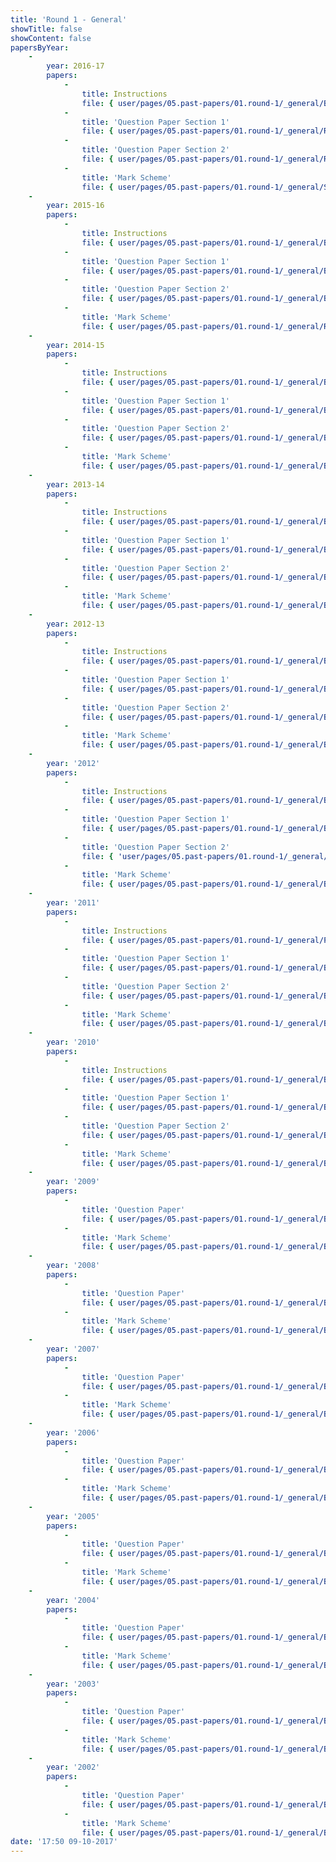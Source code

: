 ```yaml
---
title: 'Round 1 - General'
showTitle: false
showContent: false
papersByYear:
    -
        year: 2016-17
        papers:
            -
                title: Instructions
                file: { user/pages/05.past-papers/01.round-1/_general/BPhO_R1_Student_Letter_2016_final.pdf: { name: BPhO_R1_Student_Letter_2016_final.pdf, type: application/pdf, size: 94378, path: user/pages/05.past-papers/01.round-1/_general/BPhO_R1_Student_Letter_2016_final.pdf } }
            -
                title: 'Question Paper Section 1'
                file: { user/pages/05.past-papers/01.round-1/_general/Round_1_Section_1_Final.pdf: { name: Round_1_Section_1_Final.pdf, type: application/pdf, size: 1089469, path: user/pages/05.past-papers/01.round-1/_general/Round_1_Section_1_Final.pdf } }
            -
                title: 'Question Paper Section 2'
                file: { user/pages/05.past-papers/01.round-1/_general/Round_1_Section_2_Final.pdf: { name: Round_1_Section_2_Final.pdf, type: application/pdf, size: 2026579, path: user/pages/05.past-papers/01.round-1/_general/Round_1_Section_2_Final.pdf } }
            -
                title: 'Mark Scheme'
                file: { user/pages/05.past-papers/01.round-1/_general/Solutions_Rd_1_2016.pdf: { name: Solutions_Rd_1_2016.pdf, type: application/pdf, size: 1158126, path: user/pages/05.past-papers/01.round-1/_general/Solutions_Rd_1_2016.pdf } }
    -
        year: 2015-16
        papers:
            -
                title: Instructions
                file: { user/pages/05.past-papers/01.round-1/_general/BPhO_R1_Student_Letter_2015_2016_final.pdf: { name: BPhO_R1_Student_Letter_2015_2016_final.pdf, type: application/pdf, size: 94378, path: user/pages/05.past-papers/01.round-1/_general/BPhO_R1_Student_Letter_2015_2016_final.pdf } }
            -
                title: 'Question Paper Section 1'
                file: { user/pages/05.past-papers/01.round-1/_general/BPhO_Round_1_section_1_Nov_2015_2016_Final.pdf: { name: BPhO_Round_1_section_1_Nov_2015_2016_Final.pdf, type: application/pdf, size: 153983, path: user/pages/05.past-papers/01.round-1/_general/BPhO_Round_1_section_1_Nov_2015_2016_Final.pdf } }
            -
                title: 'Question Paper Section 2'
                file: { user/pages/05.past-papers/01.round-1/_general/BPhO_Round_1_section_2_Nov_2015_16_Final.pdf: { name: BPhO_Round_1_section_2_Nov_2015_16_Final.pdf, type: application/pdf, size: 370603, path: user/pages/05.past-papers/01.round-1/_general/BPhO_Round_1_section_2_Nov_2015_16_Final.pdf } }
            -
                title: 'Mark Scheme'
                file: { user/pages/05.past-papers/01.round-1/_general/Round_1-solns-Nov_2015-16.pdf: { name: Round_1-solns-Nov_2015-16.pdf, type: application/pdf, size: 709562, path: user/pages/05.past-papers/01.round-1/_general/Round_1-solns-Nov_2015-16.pdf } }
    -
        year: 2014-15
        papers:
            -
                title: Instructions
                file: { user/pages/05.past-papers/01.round-1/_general/BPhO_R1_Student_Letter.docx: { name: BPhO_R1_Student_Letter.docx, type: application/vnd.openxmlformats-officedocument.wordprocessingml.document, size: 58562, path: user/pages/05.past-papers/01.round-1/_general/BPhO_R1_Student_Letter.docx } }
            -
                title: 'Question Paper Section 1'
                file: { user/pages/05.past-papers/01.round-1/_general/BPhO_Round_1_prt_1_2014_15_Paper_final_.pdf: { name: BPhO_Round_1_prt_1_2014_15_Paper_final_.pdf, type: application/pdf, size: 467638, path: user/pages/05.past-papers/01.round-1/_general/BPhO_Round_1_prt_1_2014_15_Paper_final_.pdf } }
            -
                title: 'Question Paper Section 2'
                file: { user/pages/05.past-papers/01.round-1/_general/BPhO_Round_1_prt_2_2014_15_Paper_Final.pdf: { name: BPhO_Round_1_prt_2_2014_15_Paper_Final.pdf, type: application/pdf, size: 321450, path: user/pages/05.past-papers/01.round-1/_general/BPhO_Round_1_prt_2_2014_15_Paper_Final.pdf } }
            -
                title: 'Mark Scheme'
                file: { user/pages/05.past-papers/01.round-1/_general/BPhO_Round_1_solutions_2014_15.compressed.pdf: { name: BPhO_Round_1_solutions_2014_15.compressed.pdf, type: application/pdf, size: 3743269, path: user/pages/05.past-papers/01.round-1/_general/BPhO_Round_1_solutions_2014_15.compressed.pdf } }
    -
        year: 2013-14
        papers:
            -
                title: Instructions
                file: { user/pages/05.past-papers/01.round-1/_general/BPhO_R1_Student_Letter2013_14.pdf: { name: BPhO_R1_Student_Letter2013_14.pdf, type: application/pdf, size: 344631, path: user/pages/05.past-papers/01.round-1/_general/BPhO_R1_Student_Letter2013_14.pdf } }
            -
                title: 'Question Paper Section 1'
                file: { user/pages/05.past-papers/01.round-1/_general/BPhO_Round_1_prt_1_2014.pdf: { name: BPhO_Round_1_prt_1_2014.pdf, type: application/pdf, size: 600022, path: user/pages/05.past-papers/01.round-1/_general/BPhO_Round_1_prt_1_2014.pdf } }
            -
                title: 'Question Paper Section 2'
                file: { user/pages/05.past-papers/01.round-1/_general/BPhO_Round_1_prt_2_2014.pdf: { name: BPhO_Round_1_prt_2_2014.pdf, type: application/pdf, size: 606005, path: user/pages/05.past-papers/01.round-1/_general/BPhO_Round_1_prt_2_2014.pdf } }
            -
                title: 'Mark Scheme'
                file: { user/pages/05.past-papers/01.round-1/_general/BPhO_Round_1_2014_Solutions_.pdf: { name: BPhO_Round_1_2014_Solutions_.pdf, type: application/pdf, size: 1233819, path: user/pages/05.past-papers/01.round-1/_general/BPhO_Round_1_2014_Solutions_.pdf } }
    -
        year: 2012-13
        papers:
            -
                title: Instructions
                file: { user/pages/05.past-papers/01.round-1/_general/BPhO_Round_1_2013_Covering_Letter.pdf: { name: BPhO_Round_1_2013_Covering_Letter.pdf, type: application/pdf, size: 100883, path: user/pages/05.past-papers/01.round-1/_general/BPhO_Round_1_2013_Covering_Letter.pdf } }
            -
                title: 'Question Paper Section 1'
                file: { user/pages/05.past-papers/01.round-1/_general/BPhO_Round_1_2013_prt_1.pdf: { name: BPhO_Round_1_2013_prt_1.pdf, type: application/pdf, size: 439443, path: user/pages/05.past-papers/01.round-1/_general/BPhO_Round_1_2013_prt_1.pdf } }
            -
                title: 'Question Paper Section 2'
                file: { user/pages/05.past-papers/01.round-1/_general/BPhO_Round_1_2013_prt_2.pdf: { name: BPhO_Round_1_2013_prt_2.pdf, type: application/pdf, size: 517626, path: user/pages/05.past-papers/01.round-1/_general/BPhO_Round_1_2013_prt_2.pdf } }
            -
                title: 'Mark Scheme'
                file: { user/pages/05.past-papers/01.round-1/_general/BPhO_Round_1_2013_MS.pdf: { name: BPhO_Round_1_2013_MS.pdf, type: application/pdf, size: 2012617, path: user/pages/05.past-papers/01.round-1/_general/BPhO_Round_1_2013_MS.pdf } }
    -
        year: '2012'
        papers:
            -
                title: Instructions
                file: { user/pages/05.past-papers/01.round-1/_general/BBPhO_2012_Covering_Letter_with_signature.pdf: { name: BBPhO_2012_Covering_Letter_with_signature.pdf, type: application/pdf, size: 99891, path: user/pages/05.past-papers/01.round-1/_general/BBPhO_2012_Covering_Letter_with_signature.pdf } }
            -
                title: 'Question Paper Section 1'
                file: { user/pages/05.past-papers/01.round-1/_general/BBPhO_2012_Round_1_section1.pdf: { name: BBPhO_2012_Round_1_section1.pdf, type: application/pdf, size: 676816, path: user/pages/05.past-papers/01.round-1/_general/BBPhO_2012_Round_1_section1.pdf } }
            -
                title: 'Question Paper Section 2'
                file: { 'user/pages/05.past-papers/01.round-1/_general/BBPhO_2012_Round_1_section2_final.pdf': { name: 'BBPhO_2012_Round_1_section2_final.pdf', type: application/pdf, size: 750554, path: 'user/pages/05.past-papers/01.round-1/_general/BBPhO_2012_Round_1_section2_final.pdf' } }
            -
                title: 'Mark Scheme'
                file: { user/pages/05.past-papers/01.round-1/_general/BPhO_2012_Round_1_Solutions.pdf: { name: BPhO_2012_Round_1_Solutions.pdf, type: application/pdf, size: 1343538, path: user/pages/05.past-papers/01.round-1/_general/BPhO_2012_Round_1_Solutions.pdf } }
    -
        year: '2011'
        papers:
            -
                title: Instructions
                file: { user/pages/05.past-papers/01.round-1/_general/Paper2_Covering_Letter_with_signature.pdf: { name: Paper2_Covering_Letter_with_signature.pdf, type: application/pdf, size: 44895, path: user/pages/05.past-papers/01.round-1/_general/Paper2_Covering_Letter_with_signature.pdf } }
            -
                title: 'Question Paper Section 1'
                file: { user/pages/05.past-papers/01.round-1/_general/BBPhO_2011_Paper2_section1.pdf: { name: BBPhO_2011_Paper2_section1.pdf, type: application/pdf, size: 191025, path: user/pages/05.past-papers/01.round-1/_general/BBPhO_2011_Paper2_section1.pdf } }
            -
                title: 'Question Paper Section 2'
                file: { user/pages/05.past-papers/01.round-1/_general/BBPhO_2011_Paper2_section2.pdf: { name: BBPhO_2011_Paper2_section2.pdf, type: application/pdf, size: 332070, path: user/pages/05.past-papers/01.round-1/_general/BBPhO_2011_Paper2_section2.pdf } }
            -
                title: 'Mark Scheme'
                file: { user/pages/05.past-papers/01.round-1/_general/BPhO_Paper2_2011_MS.pdf: { name: BPhO_Paper2_2011_MS.pdf, type: application/pdf, size: 785908, path: user/pages/05.past-papers/01.round-1/_general/BPhO_Paper2_2011_MS.pdf } }
    -
        year: '2010'
        papers:
            -
                title: Instructions
                file: { user/pages/05.past-papers/01.round-1/_general/BPhO_Paper2_2010_IN.pdf: { name: BPhO_Paper2_2010_IN.pdf, type: application/pdf, size: 133450, path: user/pages/05.past-papers/01.round-1/_general/BPhO_Paper2_2010_IN.pdf } }
            -
                title: 'Question Paper Section 1'
                file: { user/pages/05.past-papers/01.round-1/_general/BPhO_Paper2_2010_S1.pdf: { name: BPhO_Paper2_2010_S1.pdf, type: application/pdf, size: 163217, path: user/pages/05.past-papers/01.round-1/_general/BPhO_Paper2_2010_S1.pdf } }
            -
                title: 'Question Paper Section 2'
                file: { user/pages/05.past-papers/01.round-1/_general/BPhO_Paper2_2010_S2.pdf: { name: BPhO_Paper2_2010_S2.pdf, type: application/pdf, size: 424799, path: user/pages/05.past-papers/01.round-1/_general/BPhO_Paper2_2010_S2.pdf } }
            -
                title: 'Mark Scheme'
                file: { user/pages/05.past-papers/01.round-1/_general/BPhO_Paper2_2010_MS.pdf: { name: BPhO_Paper2_2010_MS.pdf, type: application/pdf, size: 488909, path: user/pages/05.past-papers/01.round-1/_general/BPhO_Paper2_2010_MS.pdf } }
    -
        year: '2009'
        papers:
            -
                title: 'Question Paper'
                file: { user/pages/05.past-papers/01.round-1/_general/BPhO_Paper2_2009_QP.pdf: { name: BPhO_Paper2_2009_QP.pdf, type: application/pdf, size: 372179, path: user/pages/05.past-papers/01.round-1/_general/BPhO_Paper2_2009_QP.pdf } }
            -
                title: 'Mark Scheme'
                file: { user/pages/05.past-papers/01.round-1/_general/BPhO_Paper2_2009_MS.pdf: { name: BPhO_Paper2_2009_MS.pdf, type: application/pdf, size: 615457, path: user/pages/05.past-papers/01.round-1/_general/BPhO_Paper2_2009_MS.pdf } }
    -
        year: '2008'
        papers:
            -
                title: 'Question Paper'
                file: { user/pages/05.past-papers/01.round-1/_general/BPhO_Paper2_2008_QP.pdf: { name: BPhO_Paper2_2008_QP.pdf, type: application/pdf, size: 375431, path: user/pages/05.past-papers/01.round-1/_general/BPhO_Paper2_2008_QP.pdf } }
            -
                title: 'Mark Scheme'
                file: { user/pages/05.past-papers/01.round-1/_general/BPhO_Paper2_2008_MS.pdf: { name: BPhO_Paper2_2008_MS.pdf, type: application/pdf, size: 635584, path: user/pages/05.past-papers/01.round-1/_general/BPhO_Paper2_2008_MS.pdf } }
    -
        year: '2007'
        papers:
            -
                title: 'Question Paper'
                file: { user/pages/05.past-papers/01.round-1/_general/BPhO_Paper2_2007_QP.pdf: { name: BPhO_Paper2_2007_QP.pdf, type: application/pdf, size: 322463, path: user/pages/05.past-papers/01.round-1/_general/BPhO_Paper2_2007_QP.pdf } }
            -
                title: 'Mark Scheme'
                file: { user/pages/05.past-papers/01.round-1/_general/BPhO_Paper2_2007_MS.pdf: { name: BPhO_Paper2_2007_MS.pdf, type: application/pdf, size: 886124, path: user/pages/05.past-papers/01.round-1/_general/BPhO_Paper2_2007_MS.pdf } }
    -
        year: '2006'
        papers:
            -
                title: 'Question Paper'
                file: { user/pages/05.past-papers/01.round-1/_general/BPhO_Paper2_2006_QP.pdf: { name: BPhO_Paper2_2006_QP.pdf, type: application/pdf, size: 328646, path: user/pages/05.past-papers/01.round-1/_general/BPhO_Paper2_2006_QP.pdf } }
            -
                title: 'Mark Scheme'
                file: { user/pages/05.past-papers/01.round-1/_general/BPhO_Paper2_2006_MS.pdf: { name: BPhO_Paper2_2006_MS.pdf, type: application/pdf, size: 1008096, path: user/pages/05.past-papers/01.round-1/_general/BPhO_Paper2_2006_MS.pdf } }
    -
        year: '2005'
        papers:
            -
                title: 'Question Paper'
                file: { user/pages/05.past-papers/01.round-1/_general/BPhO_Paper2_2005_QP.pdf: { name: BPhO_Paper2_2005_QP.pdf, type: application/pdf, size: 391407, path: user/pages/05.past-papers/01.round-1/_general/BPhO_Paper2_2005_QP.pdf } }
            -
                title: 'Mark Scheme'
                file: { user/pages/05.past-papers/01.round-1/_general/BPhO_Paper2_2005_MS.pdf: { name: BPhO_Paper2_2005_MS.pdf, type: application/pdf, size: 946041, path: user/pages/05.past-papers/01.round-1/_general/BPhO_Paper2_2005_MS.pdf } }
    -
        year: '2004'
        papers:
            -
                title: 'Question Paper'
                file: { user/pages/05.past-papers/01.round-1/_general/BPhO_Paper2_2004_QP.pdf: { name: BPhO_Paper2_2004_QP.pdf, type: application/pdf, size: 1612237, path: user/pages/05.past-papers/01.round-1/_general/BPhO_Paper2_2004_QP.pdf } }
            -
                title: 'Mark Scheme'
                file: { user/pages/05.past-papers/01.round-1/_general/BPhO_Paper2_2004_MS.pdf: { name: BPhO_Paper2_2004_MS.pdf, type: application/pdf, size: 2091599, path: user/pages/05.past-papers/01.round-1/_general/BPhO_Paper2_2004_MS.pdf } }
    -
        year: '2003'
        papers:
            -
                title: 'Question Paper'
                file: { user/pages/05.past-papers/01.round-1/_general/BPhO_Paper2_2003_QP.pdf: { name: BPhO_Paper2_2003_QP.pdf, type: application/pdf, size: 1728701, path: user/pages/05.past-papers/01.round-1/_general/BPhO_Paper2_2003_QP.pdf } }
            -
                title: 'Mark Scheme'
                file: { user/pages/05.past-papers/01.round-1/_general/BPhO_Paper2_2003_MS.pdf: { name: BPhO_Paper2_2003_MS.pdf, type: application/pdf, size: 4840161, path: user/pages/05.past-papers/01.round-1/_general/BPhO_Paper2_2003_MS.pdf } }
    -
        year: '2002'
        papers:
            -
                title: 'Question Paper'
                file: { user/pages/05.past-papers/01.round-1/_general/BPhO_Paper2_2002_QP.pdf: { name: BPhO_Paper2_2002_QP.pdf, type: application/pdf, size: 357543, path: user/pages/05.past-papers/01.round-1/_general/BPhO_Paper2_2002_QP.pdf } }
            -
                title: 'Mark Scheme'
                file: { user/pages/05.past-papers/01.round-1/_general/BPhO_Paper2_2002_MS.pdf: { name: BPhO_Paper2_2002_MS.pdf, type: application/pdf, size: 1716119, path: user/pages/05.past-papers/01.round-1/_general/BPhO_Paper2_2002_MS.pdf } }
date: '17:50 09-10-2017'
---
```


